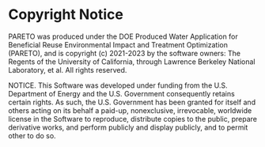 Copyright Notice
================

PARETO was produced under the DOE Produced Water Application for Beneficial Reuse Environmental
Impact and Treatment Optimization (PARETO), and is copyright (c) 2021-2023 by the software owners: The
Regents of the University of California, through Lawrence Berkeley National Laboratory, et al. All
rights reserved.

NOTICE. This Software was developed under funding from the U.S. Department of Energy and the
U.S. Government consequently retains certain rights. As such, the U.S. Government has been granted
for itself and others acting on its behalf a paid-up, nonexclusive, irrevocable, worldwide license
in the Software to reproduce, distribute copies to the public, prepare derivative works, and perform
publicly and display publicly, and to permit other to do so.

